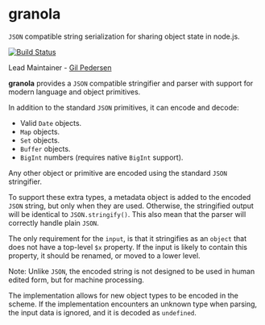 # granola

`JSON` compatible string serialization for sharing object state in node.js.

[![Build Status](https://secure.travis-ci.org/kanongil/granola.svg)](http://travis-ci.org/kanongil/granola)

Lead Maintainer - [Gil Pedersen](https://github.com/kanongil)

**granola** provides a `JSON` compatible stringifier and parser with support for modern language and object primitives.

In addition to the standard `JSON` primitives, it can encode and decode:

* Valid `Date` objects.
* `Map` objects.
* `Set` objects.
* `Buffer` objects.
* `BigInt` numbers (requires native `BigInt` support).

Any other object or primitive are encoded using the standard `JSON` stringifier.

To support these extra types, a metadata object is added to the encoded `JSON` string, but only when they are used. Otherwise, the stringified output will be identical to `JSON.stringify()`. This also mean that the parser will correctly handle plain `JSON`.

The only requirement for the `input`, is that it stringifies as an `object` that does not have a top-level `$x` property. If the input is likely to contain this property, it should be renamed, or moved to a lower level.

Note: Unlike `JSON`, the encoded string is not designed to be used in human edited form, but for machine processing.

The implementation allows for new object types to be encoded in the scheme. If the implementation encounters an unknown type when parsing, the input data is ignored, and it is decoded as `undefined`.
